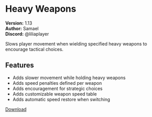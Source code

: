 # Heavy Weapons

**Version:** 1.13  
**Author:** Samael  
**Discord:** @liliaplayer  

Slows player movement when wielding specified heavy weapons to encourage tactical choices.

## Features

- Adds slower movement while holding heavy weapons
- Adds speed penalties defined per weapon
- Adds encouragement for strategic choices
- Adds customizable weapon speed table
- Adds automatic speed restore when switching

[Download](https://github.com/LiliaFramework/Modules/raw/refs/heads/gh-pages/slowweapons.zip)
